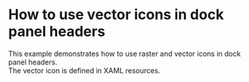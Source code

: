 # How to use vector icons in dock panel headers


<p>This example demonstrates how to use raster and vector icons in dock panel headers.<br />
The vector icon is defined in XAML resources.<br />
<br />
</p>

<br/>


